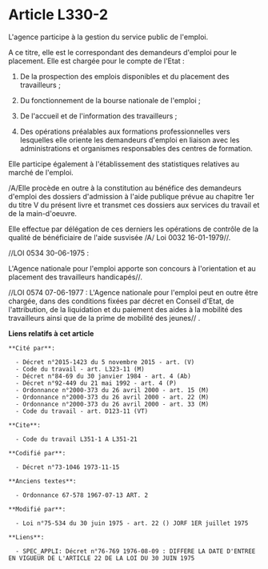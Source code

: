# Article L330-2

L'agence participe à la gestion du service public de l'emploi.

A ce titre, elle est le correspondant des demandeurs d'emploi pour le placement. Elle est chargée pour le compte de l'Etat :

1. De la prospection des emplois disponibles et du placement des travailleurs ;

2. Du fonctionnement de la bourse nationale de l'emploi ;

3. De l'accueil et de l'information des travailleurs ;

4. Des opérations préalables aux formations professionnelles vers lesquelles elle oriente les demandeurs d'emploi en liaison
avec les administrations et organismes responsables des centres de formation.

Elle participe également à l'établissement des statistiques relatives au marché de l'emploi.

/A/Elle procède en outre à la constitution au bénéfice des demandeurs d'emploi des dossiers d'admission à l'aide publique
prévue au chapitre 1er du titre V du présent livre et transmet ces dossiers aux services du travail et de la main-d'oeuvre.

Elle effectue par délégation de ces derniers les opérations de contrôle de la qualité de bénéficiaire de l'aide susvisée /A/
Loi 0032 16-01-1979//.

//LOI 0534 30-06-1975 :

L'Agence nationale pour l'emploi apporte son concours à l'orientation et au placement des travailleurs handicapés//.

//LOI 0574 07-06-1977 : L'Agence nationale pour l'emploi peut en outre être chargée, dans des conditions fixées par décret en
Conseil d'Etat, de l'attribution, de la liquidation et du paiement des aides à la mobilité des travailleurs ainsi que de la
prime de mobilité des jeunes// .

**Liens relatifs à cet article**

	**Cité par**:

	  - Décret n°2015-1423 du 5 novembre 2015 - art. (V)
	  - Code du travail - art. L323-11 (M)
	  - Décret n°84-69 du 30 janvier 1984 - art. 4 (Ab)
	  - Décret n°92-449 du 21 mai 1992 - art. 4 (P)
	  - Ordonnance n°2000-373 du 26 avril 2000 - art. 15 (M)
	  - Ordonnance n°2000-373 du 26 avril 2000 - art. 22 (M)
	  - Ordonnance n°2000-373 du 26 avril 2000 - art. 33 (M)
	  - Code du travail - art. D123-11 (VT)

	**Cite**:

	  - Code du travail L351-1 A L351-21

	**Codifié par**:

	  - Décret n°73-1046 1973-11-15

	**Anciens textes**:

	  - Ordonnance 67-578 1967-07-13 ART. 2

	**Modifié par**:

	  - Loi n°75-534 du 30 juin 1975 - art. 22 () JORF 1ER juillet 1975

	**Liens**:

	  - SPEC_APPLI: Décret n°76-769 1976-08-09 : DIFFERE LA DATE D'ENTREE EN VIGUEUR DE L'ARTICLE 22 DE LA LOI DU 30 JUIN 1975
